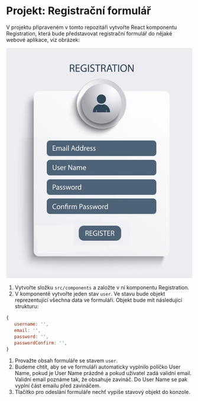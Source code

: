 # Projekt: Registrační formulář

V projektu připraveném v tomto repozitáři vytvořte React komponentu Registration, která bude představovat registrační formulář do nějaké webové aplikace, viz obrázek:

![komponenta Registration](/ukazky/registrace-ukazka.png)

1. Vytvořte složku `src/components` a založte v ní komponentu Registration.
1. V komponentě vytvořte jeden stav `user`. Ve stavu bude objekt reprezentující všechna data ve formuláři. Objekt bude mít následující strukturu:

```jsx
{
   username: '',
   email: '',
   password: '',
   passwordConfirm: '',
}
```

1. Provažte obsah formuláře se stavem `user`.
1. Budeme chtít, aby se ve formuláři automaticky vyplnilo políčko User Name, pokud je User Name prázdné a pokud uživatel zadá validní email. Validní email poznáme tak, že obsahuje zavináč. Do User Name se pak vyplní část emailu před zavináčem.
1. Tlačítko pro odeslání formuláře nechť vypíše stavový objekt do konzole.
